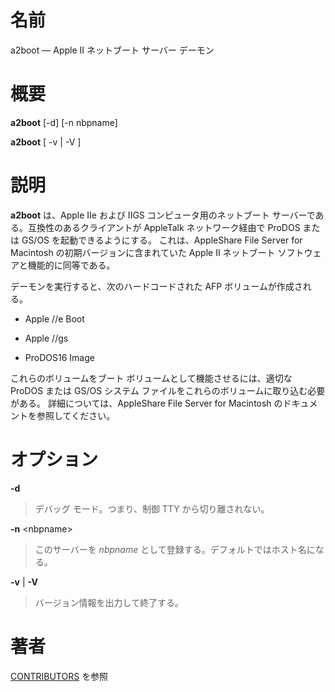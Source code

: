 # 名前

a2boot — Apple II ネットブート サーバー デーモン

# 概要

**a2boot** [-d] [-n nbpname]

**a2boot** [ -v | -V ]

# 説明

**a2boot** は、Apple IIe および IIGS コンピュータ用のネットブート
サーバーである。互換性のあるクライアントが AppleTalk ネットワーク経由で
ProDOS または GS/OS を起動できるようにする。 これは、AppleShare File
Server for Macintosh の初期バージョンに含まれていた Apple II
ネットブート ソフトウェアと機能的に同等である。

デーモンを実行すると、次のハードコードされた AFP ボリュームが作成される。

- Apple //e Boot

- Apple //gs

- ProDOS16 Image

これらのボリュームをブート ボリュームとして機能させるには、適切な ProDOS または GS/OS システム
ファイルをこれらのボリュームに取り込む必要がある。 詳細については、AppleShare File Server for Macintosh
のドキュメントを参照してください。

# オプション

**-d**

> デバッグ モード。つまり、制御 TTY から切り離されない。

**-n** <nbpname\>

> このサーバーを *nbpname*
として登録する。デフォルトではホスト名になる。

**-v** | **-V**

> バージョン情報を出力して終了する。

# 著者

[CONTRIBUTORS](https://netatalk.io/contributors) を参照
